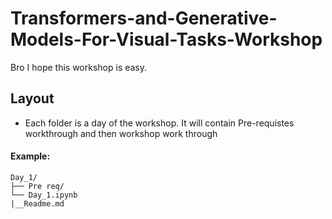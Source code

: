 # Transformers-and-Generative-Models-For-Visual-Tasks-Workshop
Bro I hope this workshop is easy.
## Layout
- Each folder is a day of the workshop. It will contain Pre-requistes workthrough and then workshop work through
#### Example:
```plaintext
Day_1/
├── Pre req/
└── Day_1.ipynb
|__Readme.md
